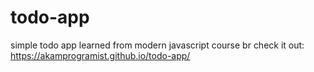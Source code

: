 # todo-app
simple todo app learned from modern javascript course br
check it out: https://akamprogramist.github.io/todo-app/
